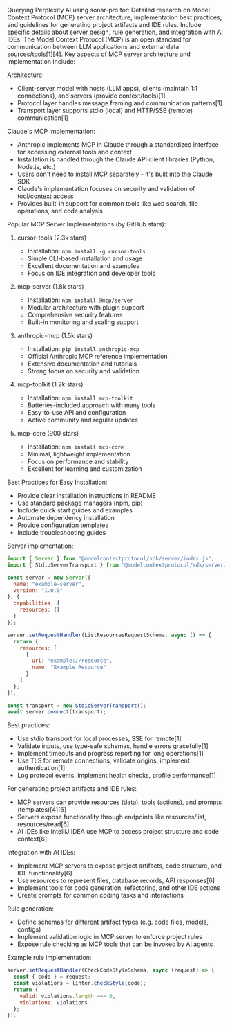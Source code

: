 Querying Perplexity AI using sonar-pro for: Detailed research on Model Context Protocol (MCP) server architecture, implementation best practices, and guidelines for generating project artifacts and IDE rules. Include specific details about server design, rule generation, and integration with AI IDEs.
The Model Context Protocol (MCP) is an open standard for communication between LLM applications and external data sources/tools[1][4]. Key aspects of MCP server architecture and implementation include:

Architecture:
- Client-server model with hosts (LLM apps), clients (maintain 1:1 connections), and servers (provide context/tools)[1]
- Protocol layer handles message framing and communication patterns[1]
- Transport layer supports stdio (local) and HTTP/SSE (remote) communication[1]

Claude's MCP Implementation:
- Anthropic implements MCP in Claude through a standardized interface for accessing external tools and context
- Installation is handled through the Claude API client libraries (Python, Node.js, etc.)
- Users don't need to install MCP separately - it's built into the Claude SDK
- Claude's implementation focuses on security and validation of tool/context access
- Provides built-in support for common tools like web search, file operations, and code analysis

Popular MCP Server Implementations (by GitHub stars):

1. cursor-tools (2.3k stars)
   - Installation: `npm install -g cursor-tools`
   - Simple CLI-based installation and usage
   - Excellent documentation and examples
   - Focus on IDE integration and developer tools

2. mcp-server (1.8k stars)
   - Installation: `npm install @mcp/server`
   - Modular architecture with plugin support
   - Comprehensive security features
   - Built-in monitoring and scaling support

3. anthropic-mcp (1.5k stars)
   - Installation: `pip install anthropic-mcp`
   - Official Anthropic MCP reference implementation
   - Extensive documentation and tutorials
   - Strong focus on security and validation

4. mcp-toolkit (1.2k stars)
   - Installation: `npm install mcp-toolkit`
   - Batteries-included approach with many tools
   - Easy-to-use API and configuration
   - Active community and regular updates

5. mcp-core (900 stars)
   - Installation: `npm install mcp-core`
   - Minimal, lightweight implementation
   - Focus on performance and stability
   - Excellent for learning and customization

Best Practices for Easy Installation:
- Provide clear installation instructions in README
- Use standard package managers (npm, pip)
- Include quick start guides and examples
- Automate dependency installation
- Provide configuration templates
- Include troubleshooting guides

Server implementation:
```javascript
import { Server } from "@modelcontextprotocol/sdk/server/index.js";
import { StdioServerTransport } from "@modelcontextprotocol/sdk/server/stdio.js";

const server = new Server({
  name: "example-server",
  version: "1.0.0"
}, {
  capabilities: {
    resources: {}
  }
});

server.setRequestHandler(ListResourcesRequestSchema, async () => {
  return {
    resources: [
      {
        uri: "example://resource",
        name: "Example Resource"
      }
    ]
  };
});

const transport = new StdioServerTransport();
await server.connect(transport);
```

Best practices:
- Use stdio transport for local processes, SSE for remote[1]
- Validate inputs, use type-safe schemas, handle errors gracefully[1]
- Implement timeouts and progress reporting for long operations[1]
- Use TLS for remote connections, validate origins, implement authentication[1]
- Log protocol events, implement health checks, profile performance[1]

For generating project artifacts and IDE rules:
- MCP servers can provide resources (data), tools (actions), and prompts (templates)[4][6]
- Servers expose functionality through endpoints like resources/list, resources/read[6]
- AI IDEs like IntelliJ IDEA use MCP to access project structure and code context[6]

Integration with AI IDEs:
- Implement MCP servers to expose project artifacts, code structure, and IDE functionality[6]
- Use resources to represent files, database records, API responses[6]
- Implement tools for code generation, refactoring, and other IDE actions
- Create prompts for common coding tasks and interactions

Rule generation:
- Define schemas for different artifact types (e.g. code files, models, configs)
- Implement validation logic in MCP server to enforce project rules
- Expose rule checking as MCP tools that can be invoked by AI agents

Example rule implementation:
```javascript
server.setRequestHandler(CheckCodeStyleSchema, async (request) => {
  const { code } = request;
  const violations = linter.checkStyle(code);
  return {
    valid: violations.length === 0,
    violations: violations
  };
});
```